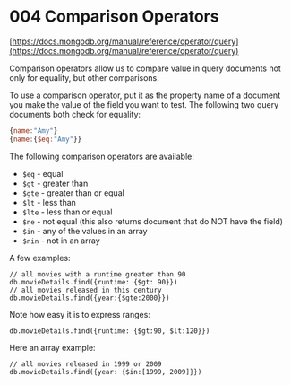 # 004 Comparison Operators

[https://docs.mongodb.org/manual/reference/operator/query](https://docs.mongodb.org/manual/reference/operator/query)

Comparison operators allow us to compare value in query documents not only for equality, but other comparisons.

To use a comparison operator, put it as the property name of a document you make the value of the field you want to test. The following two query documents both check for equality:

```javascript
{name:"Amy"}
{name:{$eq:"Amy"}}
```

The following comparison operators are available:

- `$eq` - equal
- `$gt` - greater than
- `$gte` - greater than or equal
- `$lt` - less than
- `$lte` - less than or equal
- `$ne` - not equal (this also returns document that do NOT have the field)
- `$in` - any of the values in an array
- `$nin` - not in an array

A few examples:

```
// all movies with a runtime greater than 90
db.movieDetails.find({runtime: {$gt: 90}})
// all movies released in this century
db.movieDetails.find({year:{$gte:2000}})
```

Note how easy it is to express ranges:

```
db.movieDetails.find({runtime: {$gt:90, $lt:120}})
```

Here an array example:

```
// all movies released in 1999 or 2009
db.movieDetails.find({year: {$in:[1999, 2009]}})
```



